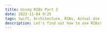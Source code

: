 ```yaml
---
title: Using RIBs Part 2
date: 2022-11-04 9:25
tags: Swift, Architecture, RIBs, Actual Use
description: Let's find out how to use RIBs!
---
```

